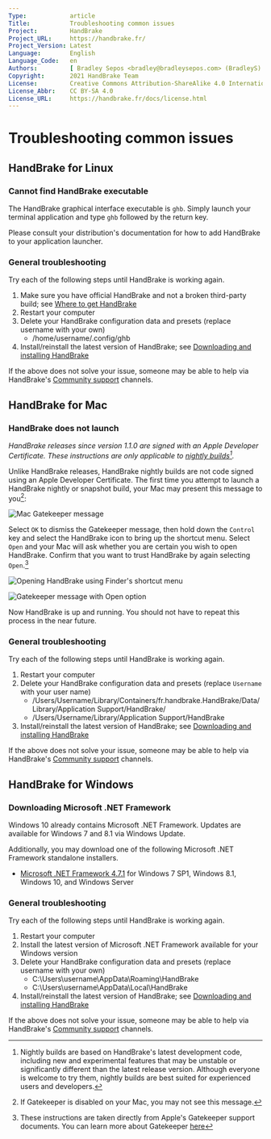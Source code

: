 ```yaml
---
Type:            article
Title:           Troubleshooting common issues
Project:         HandBrake
Project_URL:     https://handbrake.fr/
Project_Version: Latest
Language:        English
Language_Code:   en
Authors:         [ Bradley Sepos <bradley@bradleysepos.com> (BradleyS) ]
Copyright:       2021 HandBrake Team
License:         Creative Commons Attribution-ShareAlike 4.0 International
License_Abbr:    CC BY-SA 4.0
License_URL:     https://handbrake.fr/docs/license.html
---
```


Troubleshooting common issues
=============================

<!-- .system-linux -->

## HandBrake for Linux

### Cannot find HandBrake executable

The HandBrake graphical interface executable is `ghb`. Simply launch your terminal application and type `ghb` followed by the return key.

Please consult your distribution's documentation for how to add HandBrake to your application launcher.

### General troubleshooting

Try each of the following steps until HandBrake is working again.

1. Make sure you have official HandBrake and not a broken third-party build; see [Where to get HandBrake](../get-handbrake/where-to-get-handbrake.html)
2. Restart your computer
3. Delete your HandBrake configuration data and presets (replace username with your own)
    - /home/username/.config/ghb
4. Install/reinstall the latest version of HandBrake; see [Downloading and installing HandBrake](../get-handbrake/download-and-install.html)

If the above does not solve your issue, someone may be able to help via HandBrake's [Community support](community-support.html) channels.

<!-- /.system-linux -->
<!-- .system-macos -->

## HandBrake for Mac

### HandBrake does not launch

*HandBrake releases since version 1.1.0 are signed with an Apple Developer Certificate. These instructions are only applicable to [nightly builds](https://handbrake.fr/nightly.php)[^nightly-builds].*

Unlike HandBrake releases, HandBrake nightly builds are not code signed using an Apple Developer Certificate. The first time you attempt to launch a HandBrake nightly or snapshot build, your Mac may present this message to you[^gatekeeper-disabled]:

![Mac Gatekeeper message](../../images/mac/gatekeeper-message-1.1.0.png "Gatekeeper may present this message when launching a HandBrake nightly build for the first time.")

Select `OK` to dismiss the Gatekeeper message, then hold down the `Control` key and select the HandBrake icon to bring up the shortcut menu. Select `Open` and your Mac will ask whether you are certain you wish to open HandBrake. Confirm that you want to trust HandBrake by again selecting `Open`.[^gatekeeper-instructions]

![Opening HandBrake using Finder's shortcut menu](../../images/mac/shortcut-menu-open-1.1.0.png "Launching HandBrake using the Open option in the Finder's shortcut menu will bypass the initial Gatekeeper message.")

![Gatekeeper message with Open option](../../images/mac/gatekeeper-message-quarantine-1.1.0.png "Gatekeeper may also present this message when launching HandBrake for the first time. Selecting Open will tell Gatekeeper to trust HandBrake.")

Now HandBrake is up and running. You should not have to repeat this process in the near future.

### General troubleshooting

Try each of the following steps until HandBrake is working again.

1. Restart your computer
2. Delete your HandBrake configuration data and presets (replace `Username` with your user name)
    - /Users/Username/Library/Containers/fr.handbrake.HandBrake/Data/Library/Application Support/HandBrake/
    - /Users/Username/Library/Application Support/HandBrake
3. Install/reinstall the latest version of HandBrake; see [Downloading and installing HandBrake](../get-handbrake/download-and-install.html)

If the above does not solve your issue, someone may be able to help via HandBrake's [Community support](community-support.html) channels.

<!-- /.system-macos -->
<!-- .system-windows -->

## HandBrake for Windows

### Downloading Microsoft .NET Framework

Windows 10 already contains Microsoft .NET Framework. Updates are available for Windows 7 and 8.1 via Windows Update.

Additionally, you may download one of the following Microsoft .NET Framework standalone installers.

- [Microsoft .NET Framework 4.7.1](https://www.microsoft.com/en-us/download/details.aspx?id=56116) for Windows 7 SP1, Windows 8.1, Windows 10, and Windows Server

### General troubleshooting

Try each of the following steps until HandBrake is working again.

1. Restart your computer
2. Install the latest version of Microsoft .NET Framework available for your Windows version
3. Delete your HandBrake configuration data and presets (replace username with your own)
    - C:\Users\username\AppData\Roaming\HandBrake
    - C:\Users\username\AppData\Local\HandBrake
4. Install/reinstall the latest version of HandBrake; see [Downloading and installing HandBrake](../get-handbrake/download-and-install.html)

If the above does not solve your issue, someone may be able to help via HandBrake's [Community support](community-support.html) channels.

<!-- /.system-windows -->

[^nightly-builds]: Nightly builds are based on HandBrake's latest development code, including new and experimental features that may be unstable or significantly different than the latest release version. Although everyone is welcome to try them, nightly builds are best suited for experienced users and developers.

[^gatekeeper-disabled]: If Gatekeeper is disabled on your Mac, you may not see this message.

[^gatekeeper-instructions]: These instructions are taken directly from Apple's Gatekeeper support documents. You can learn more about Gatekeeper [here](https://support.apple.com/en-us/HT202491)
